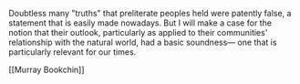 Doubtless many "truths" that preliterate peoples held were patently false, a statement that is easily made nowadays. But I will make a case for the notion that their outlook, particularly as applied to their communities' relationship with the natural world, had a basic soundness— one that is particularly relevant for our times.

[[Murray Bookchin]]